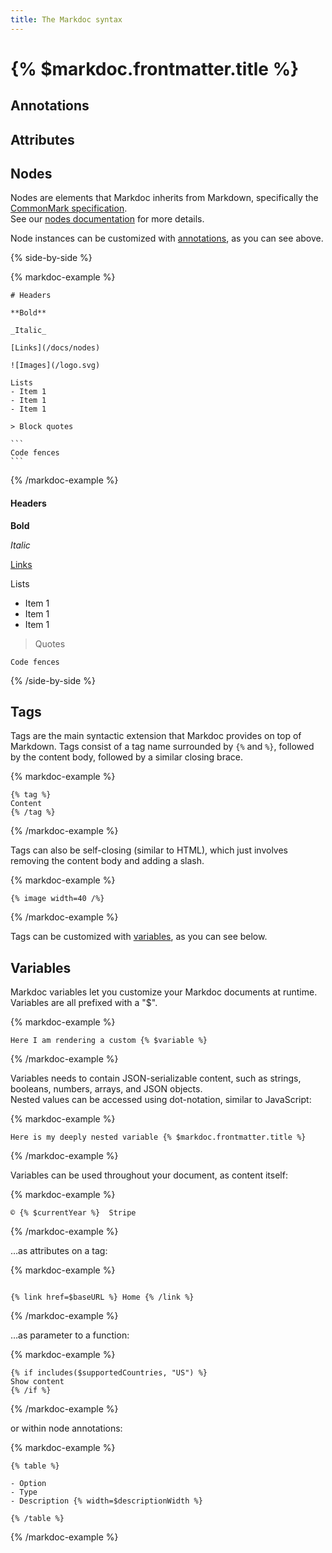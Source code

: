 ```yaml
---
title: The Markdoc syntax
---
```


# {% $markdoc.frontmatter.title %}

## Annotations

## Attributes

## Nodes

Nodes are elements that Markdoc inherits from Markdown, specifically the [CommonMark specification](https://commonmark.org/). \
See our [nodes documentation](/docs/nodes) for more details.

Node instances can be customized with [annotations](#annotations), as you can see above.

{% side-by-side %}

{% markdoc-example %}

````
# Headers

**Bold**

_Italic_

[Links](/docs/nodes)

![Images](/logo.svg)

Lists
- Item 1
- Item 1
- Item 1

> Block quotes

```
Code fences
```
````

{% /markdoc-example %}

#### Headers

**Bold**

_Italic_

[Links](/docs/nodes)

Lists

- Item 1
- Item 1
- Item 1

> Quotes

```
Code fences
```

{% /side-by-side %}

## Tags

Tags are the main syntactic extension that Markdoc provides on top of Markdown. Tags consist of a tag name surrounded by `{%` and `%}`, followed by the content body, followed by a similar closing brace.

{% markdoc-example %}

```
{% tag %}
Content
{% /tag %}
```

{% /markdoc-example %}

Tags can also be self-closing (similar to HTML), which just involves removing the content body and adding a slash.

{% markdoc-example %}

```
{% image width=40 /%}
```

{% /markdoc-example %}

Tags can be customized with [variables](#variables), as you can see below.

## Variables

Markdoc variables let you customize your Markdoc documents at runtime. Variables are all prefixed with a "$".

{% markdoc-example %}

```
Here I am rendering a custom {% $variable %}
```

{% /markdoc-example %}

Variables needs to contain JSON-serializable content, such as strings, booleans, numbers, arrays, and JSON objects.\
Nested values can be accessed using dot-notation, similar to JavaScript:

{% markdoc-example %}

```
Here is my deeply nested variable {% $markdoc.frontmatter.title %}
```

{% /markdoc-example %}

Variables can be used throughout your document, as content itself:

{% markdoc-example %}

```
© {% $currentYear %}  Stripe
```

{% /markdoc-example %}

…as attributes on a tag:

{% markdoc-example %}

```

{% link href=$baseURL %} Home {% /link %}

```

{% /markdoc-example %}

…as parameter to a function:

{% markdoc-example %}

```
{% if includes($supportedCountries, "US") %}
Show content
{% /if %}
```

{% /markdoc-example %}

or within node annotations:

{% markdoc-example %}

```
{% table %}

- Option
- Type
- Description {% width=$descriptionWidth %}

{% /table %}
```

{% /markdoc-example %}
